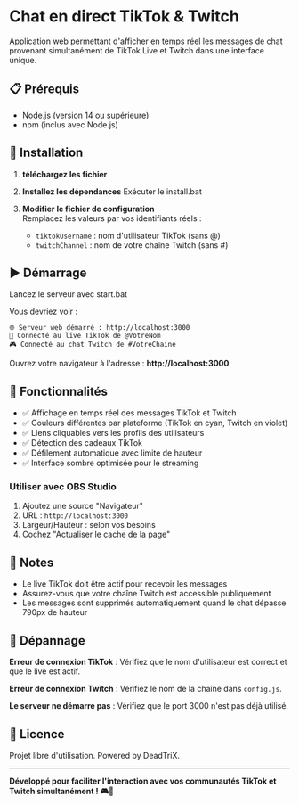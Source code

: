 # Chat en direct TikTok & Twitch

Application web permettant d'afficher en temps réel les messages de chat provenant simultanément de TikTok Live et Twitch dans une interface unique.

## 📋 Prérequis

- [Node.js](https://nodejs.org/) (version 14 ou supérieure)
- npm (inclus avec Node.js)

## 🚀 Installation

1. **téléchargez les fichier**

2. **Installez les dépendances**
   Exécuter le install.bat

3. **Modifier le fichier de configuration**  
   Remplacez les valeurs par vos identifiants réels :
   - `tiktokUsername` : nom d'utilisateur TikTok (sans @)
   - `twitchChannel` : nom de votre chaîne Twitch (sans #)

## ▶️ Démarrage

Lancez le serveur avec start.bat

Vous devriez voir :
```
🌐 Serveur web démarré : http://localhost:3000
🎉 Connecté au live TikTok de @VotreNom
🎮 Connecté au chat Twitch de #VotreChaine
```

Ouvrez votre navigateur à l'adresse : **http://localhost:3000**

## 🎨 Fonctionnalités

- ✅ Affichage en temps réel des messages TikTok et Twitch
- ✅ Couleurs différentes par plateforme (TikTok en cyan, Twitch en violet)
- ✅ Liens cliquables vers les profils des utilisateurs
- ✅ Détection des cadeaux TikTok
- ✅ Défilement automatique avec limite de hauteur
- ✅ Interface sombre optimisée pour le streaming

### Utiliser avec OBS Studio
1. Ajoutez une source "Navigateur"
2. URL : `http://localhost:3000`
3. Largeur/Hauteur : selon vos besoins
4. Cochez "Actualiser le cache de la page"

## 📝 Notes

- Le live TikTok doit être actif pour recevoir les messages
- Assurez-vous que votre chaîne Twitch est accessible publiquement
- Les messages sont supprimés automatiquement quand le chat dépasse 790px de hauteur

## 🐛 Dépannage

**Erreur de connexion TikTok** : Vérifiez que le nom d'utilisateur est correct et que le live est actif.

**Erreur de connexion Twitch** : Vérifiez le nom de la chaîne dans `config.js`.

**Le serveur ne démarre pas** : Vérifiez que le port 3000 n'est pas déjà utilisé.

## 📄 Licence

Projet libre d'utilisation. Powered by DeadTriX.

---

**Développé pour faciliter l'interaction avec vos communautés TikTok et Twitch simultanément ! 🎮🎉**
